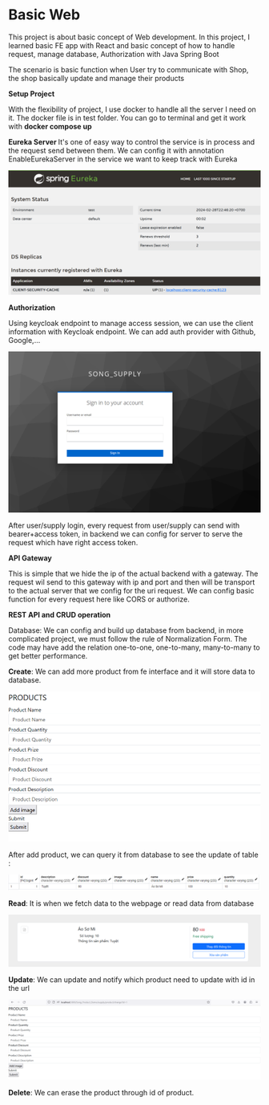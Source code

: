 # Basic Web

This project is about basic concept of Web development. In this project, I learned basic FE app with React and basic concept of how to handle request, manage database, Authorization with Java Spring Boot

The scenario is basic function when User try to communicate with Shop, the shop basically update and manage their products 


<b> Setup Project</b>

With the flexibility of project, I use docker to handle all the server I need on it. The docker file is in test folder.
You can go to terminal and get it work with <b>docker compose up</b>


<b> Eureka Server </b>
It's one of easy way to control the service is in process and the request send between them. We can config it with annotation EnableEurekaServer in the service we want to keep track with Eureka

![alt text](image.png)

<b> Authorization</b>

Using keycloak endpoint to manage access session, we can use the client information with Keycloak endpoint. We can add auth provider with Github, Google,...

![alt text](image-1.png)

After user/supply login, every request from user/supply can send with bearer+access token, in backend we can config for server to serve the request which have right access token.

<b>API Gateway</b>

This is simple that we hide the ip of the actual backend with a gateway. The request wil send to this gateway with ip and port and then will be transport to the actual server that we config for the uri request. We can config basic function for every request here like CORS or authorize.


<b> REST API and CRUD operation</b>

Database: We can config and build up database from backend, in more complicated project, we must follow the rule of Normalization Form. The code may have add the relation one-to-one, one-to-many, many-to-many to get better performance.

**Create**: We can add more product from fe interface and it will store data to database.

![alt text](image-2.png)

After add product, we can query it from database to see the update of table :

![alt text](image-3.png)


**Read**: It is when we fetch data to the webpage or read data from database

![alt text](image-4.png)

**Update**: We can update and notify which product need to update with id in the url

![alt text](image-5.png)

**Delete**: We can erase the product through id of product.

